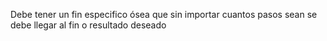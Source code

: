 Debe tener un fin especifico ósea que sin importar cuantos pasos sean se debe llegar al fin o resultado deseado
